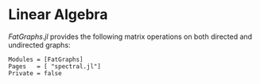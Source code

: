 # Linear Algebra

*FatGraphs.jl* provides the following matrix operations on both directed and
undirected graphs:

```@autodocs
Modules = [FatGraphs]
Pages   = [ "spectral.jl"]
Private = false
```
